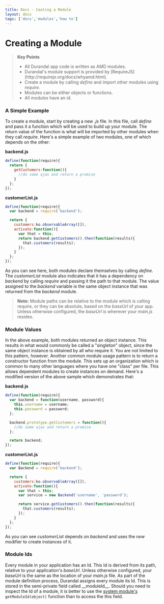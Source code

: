 ```yaml
---
title: Docs - Ceating a Module
layout: docs
tags: ['docs','modules','how to']
---
```

# Creating a Module
#### 

<blockquote>
  <strong>Key Points</strong>
  <ul>
    <li>
      All Durandal app code is written as AMD modules.
    </li>
    <li>
       Durandal's module support is provided by [RequireJS](http://requirejs.org/docs/whyamd.html).
    </li>
    <li>
      Create a module by calling <em>define</em> and import other modules using <em>require</em>.
    </li>
    <li>
      Modules can be either objects or functions.
    </li>
    <li>
      All modules have an id.
    </li>
  </ul>
</blockquote>

### A Simple Example

To create a module, start by creating a new _.js_ file. In this file, call _define_ and pass it a function which will be used to build up your module. The return value of the function is what will be imported by other modules when they call _require_.
Here's a simple example of two modules, one of which depends on the other:

**backend.js**
```javascript
define(function(require){
  return {
    getCustomers:function(){
      //do some ajax and return a promise
    }
  };
});
```

**customerList.js**
```javascript
define(function(require){
  var backend = require('backend');

  return {
    customers:ko.observableArray([]),
    activate:function(){
      var that = this;
      return backend.getCustomers().then(function(results){
        that.customers(results);
      });
    }
  };
});
```

As you can see here, both modules declare themselves by calling _define_. 
The _customerList_ module also indicates that it has a dependency on _backend_ by calling _require_ and passing it the path to that module.
The value assigned to the _backend_ variable is the same object instance that was returned from the _backend_ module.

> **Note:** Module paths can be relative to the module which is calling require, or they can be absolute, based on the _baseUrl_ of your app. Unless otherwise configured, the _baseUrl_ is wherever your _main.js_ resides.

### Module Values

In the above example, both modules returned an object instance. This results in what would commonly be called a "singleton" object, since the same object instance is obtained by all who require it.
You are not limited to this pattern, however. Another common module usage pattern is to return a constructor function from the module. This sets up an organization which is common to many other languages where you have one "class" per file.
This allows dependent modules to create instances on demand. Here's a modified version of the above sample which demonstrates that:

**backend.js**
```javascript
define(function(require){
  var backend = function(username, password){
    this.username = username;
    this.password = password;
  };

  backend.prototype.getCustomers = function(){
    //do some ajax and return a promise
  };

  return backend;
});
```

**customerList.js**
```javascript
define(function(require){
  var Backend = require('backend');

  return {
    customers:ko.observableArray([]),
    activate:function(){
      var that = this;
      var service = new Backend('username', 'password');

      return service.getCustomers().then(function(results){
        that.customers(results);
      });
    }
  };
});
```
As you can see _customerList_ depends on _backend_ and uses the _new_ modifier to create instances of it.

### Module Ids

Every module in your application has an Id. This Id is derived from its path, relative to your application's _baseUrl_. 
Unless otherwise configured, your _baseUrl_ is the same as the location of your _main.js_ file.
As part of the module definition process, Durandal assigns every module its Id. This is stored in the semi-private field called \_\_moduleId\_\_.
Should you need to inspect the Id of a module, it is better to use the [system module's](/documentation/system) `getModuleId(object)` function than to access the this field.